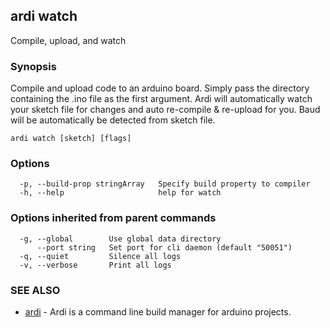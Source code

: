 ## ardi watch

Compile, upload, and watch

### Synopsis


Compile and upload code to an arduino board. Simply pass the directory containing the .ino file as the first argument. Ardi will automatically watch your sketch file for changes and auto re-compile & re-upload for you. Baud will be automatically be detected from sketch file.

```
ardi watch [sketch] [flags]
```

### Options

```
  -p, --build-prop stringArray   Specify build property to compiler
  -h, --help                     help for watch
```

### Options inherited from parent commands

```
  -g, --global        Use global data directory
      --port string   Set port for cli daemon (default "50051")
  -q, --quiet         Silence all logs
  -v, --verbose       Print all logs
```

### SEE ALSO

* [ardi](ardi.md)	 - Ardi is a command line build manager for arduino projects.

